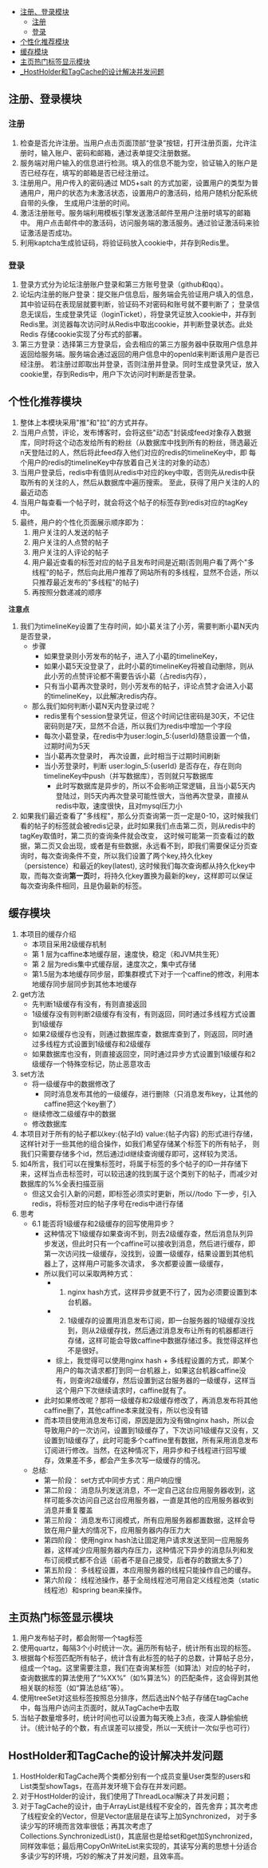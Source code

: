 - [ 注册、登录模块](#head1)
	- [ 注册](#head2)
	- [ 登录](#head3)
- [ 个性化推荐模块](#head4)
- [ 缓存模块](#head5)
- [ 主页热门标签显示模块](#head6)
- [_HostHolder和TagCache的设计解决并发问题](#head7)



## <span id="head1"> 注册、登录模块</span>
### <span id="head2"> 注册</span>
1. 检查是否允许注册。当用户点击页面顶部“登录”按钮，打开注册页面，允许注册时，输入账户、密码和邮箱，通过表单提交注册数据。
2. 服务端对用户输入的信息进行检测。填入的信息不能为空，验证输入的账户是否已经存在，填写的邮箱是否已经注册过。
3. 注册用户。用户传入的密码通过 MD5+salt 的方式加密，设置用户的类型为普通用户，用户的状态为未激活状态，设置用户的激活码，给用户随机分配系统自带的头像，
生成用户注册的时间。
4. 激活注册账号。服务端利用模板引擎发送激活邮件至用户注册时填写的邮箱中。
用户点击邮件中的激活码，访问服务端的激活服务。通过验证激活码来验证激活是否成功。
5. 利用kaptcha生成验证码，将验证码放入cookie中，并存到Redis里。

### <span id="head3"> 登录</span>
1. 登录方式分为论坛注册账户登录和第三方账号登录（github和qq）。
2. 论坛内注册的账户登录：提交账户信息后，服务端会先验证用户填入的信息，其中验证码在表现层就要判断，验证码不对密码和账号就不要判断了；
登录信息无误后，生成登录凭证（loginTicket），将登录凭证放入cookie中，并存到Redis里。浏览器每次访问时从Redis中取出cookie，并判断登录状态。此处Redis
存储cookie实现了分布式的部署。
3. 第三方登录：选择第三方登录后，会去相应的第三方服务器中获取用户信息并返回给服务端。服务端会通过返回的用户信息中的openId来判断该用户是否已经注册。
若注册过即取出并登录，否则注册并登录。同时生成登录凭证，放入cookie里，存到Redis中，用户下次访问时判断是否登录。

## <span id="head4"> 个性化推荐模块</span>
1. 整体上本模块采用"推"和"拉"的方式并存。
2. 当用户点赞，评论，发布博客时，会将这些"动态"封装成feed对象存入数据库，同时将这个动态发给所有的粉丝（从数据库中找到所有的粉丝，筛选最近n天登陆过的人，然后将此feed存入他们对应的redis的timelineKey中，即
每个用户的redis的timelineKey中存放着自己关注的对象的动态）
3. 当用户登录后，redis中有值则从redis中对应的key中取，否则先从redis中获取所有的关注的人，然后从数据库中遍历搜索。 至此，获得了用户关注的人的最近动态
4. 当用户每查看一个帖子时，就会将这个帖子的标签存到redis对应的tagKey中。
5. 最终，用户的个性化页面展示顺序即为：
    1. 用户关注的人发送的帖子
    2. 用户关注的人点赞的帖子
    3. 用户关注的人评论的帖子
    4. 用户最近查看的标签对应的帖子且发布时间是近期(否则用户看了两个"多线程"的帖子，然后向此用户推荐了网站所有的多线程，显然不合适，所以只推荐最近发布的"多线程"的帖子)
    5. 再按照分数递减的顺序
    

**注意点**

1. 我们为timelineKey设置了生存时间，如小葛关注了小芳，需要判断小葛N天内是否登录，
    - 步骤
        - 如果登录则小芳发布的帖子，进入了小葛的timelineKey，
        - 如果小葛5天没登录了，此时小葛的timelineKey将被自动删除，则从此小芳的点赞评论都不需要告诉小葛（占redis内存），
        - 只有当小葛再次登录时，则小芳发布的帖子，评论点赞才会进入小葛的timelineKey，以此解决redis内存。
    - 那么我们如何判断小葛N天内登录过呢？
        - redis里有个session登录凭证，但这个时间记住密码是30天，不记住密码则是7天，显然不合适，所以我们为redis中增加一个字段
        - 每次小葛登录，在redis中为user:login_5:{userId}随意设置一个值，过期时间为5天
        - 当小葛再次登录时， 再次设置，此时相当于过期时间刷新
        - 当小芳登录时，判断 user:login_5:{userId} 是否存在，存在则向timelineKey中push（并写数据库），否则就只写数据库
            - 此时写数据库是异步的，所以不会影响正常逻辑，且当小葛5天内登陆过，则5天内再次登录可能性很大，当他再次登录，直接从redis中取，速度很快，且对mysql压力小
2. 如果我们最近查看了"多线程"，那么分页查询第一页一定是0-10，这时候我们看的帖子的标签就会被redis记录，此时如果我们点击第二页，则从redis中的tagKey取值时，第二页的查询条件就会改变，
这时候可能第一页查看过的数据，第二页又会出现，或者是有些数据，永远看不到，即我们需要保证分页查询时，每次查询条件不变，所以我们设置了两个key,持久化key（persistence）和最近的key(latest),
这时候我们每次查询都从持久化key中取，而每次查询**第一页**时，将持久化key置换为最新的key，这样即可以保证每次查询条件相同，且是伪最新的标签。

## <span id="head5"> 缓存模块</span>
1. 本项目的缓存介绍
    - 本项目采用2级缓存机制
    - 第 1 层为caffine本地缓存层，速度快，稳定（和JVM共生死）
    - 第 2 层为redis集中式缓存层，速度次之，集中式存储
    - 第1.5层为本地缓存同步层，即集群模式下对于一个caffine的修改，利用本地缓存同步层同步到其他本地缓存
2. get方法
    - 先判断1级缓存有没有，有则直接返回
    - 1级缓存没有则判断2级缓存有没有，有则返回，同时通过多线程方式设置到1级缓存
    - 如果2级缓存也没有，则通过数据库查，数据库查到了，则返回，同时通过多线程方式设置到1级缓存和2级缓存
    - 如果数据库也没有，则直接返回空，同时通过异步方式设置到1级缓存和2级缓存一个特殊空标记，防止恶意攻击
3. set方法
    - 将一级缓存中的数据修改了
        - 同时消息发布其他的一级缓存，进行删除（只消息发布key，让其他的caffine把这个key删了）
    - 继续修改二级缓存中的数据
    - 修改数据库
4. 本项目对于所有的帖子都以key:{帖子Id} value:{帖子内容} 的形式进行存储，这样针对于一些其他的组合操作，如我们希望存储某个标签下的所有帖子，
    则我们只需要存储多个id，然后通过id继续查询缓存即可，这样较为灵活。
5. 如4所言，我们可以在搜集标签时，将属于标签的多个帖子的ID一并存储下来，这样当点击标签时，可以较迅速的找到属于这个类别下的帖子，而减少对数据库的%%全表扫描亚丽
    - 但这又会引入新的问题，即标签必须实时更新，所以//todo 下一步，引入redis，将标签对应的帖子序号在redis中进行存储
6. 思考
    - 6.1 能否将1级缓存和2级缓存的回写使用异步？
        - 这种情况下1级缓存如果查询不到，则去2级缓存查，然后消息队列异步发送，但此时只有一个caffine可以接收到消息，然后进行缓存，即第一次访问找一级缓存，没找到，设置一级缓存，结果设置到其他机器上了，这样用户可能多次请求，
        多次都要设置一级缓存，
        - 所以我们可以采取两种方式：
            - 1. nginx hash方式，这样异步就更不行了，因为必须要设置到本台机器。
            - 2. 1级缓存的设置用消息发布订阅，即一台服务器的1级缓存没找到，则从2级缓存找，然后通过消息发布让所有的机器都进行存储，这样可能会导致caffine中数据存储过多。我觉得这样也不是很好。
            - 综上，我觉得可以使用nginx hash + 多线程设置的方式，即某个用户的每次请求都打到同一台机器上，如果这台机器caffine没有，则查询2级缓存，然后设置到这台服务器的一级缓存，这样当这个用户下次继续请求时，caffine就有了。
        - 此时如果修改呢？那将一级缓存和2级缓存修改了，再消息发布将其他caffine删了，其他caffine本来就没有，所以也没有错
        - 而本项目使用消息发布订阅，原因是因为没有做nginx hash，所以会导致用户的一次访问，设置到1级缓存了，下次访问1级缓存又没有，又设置到1级缓存了，此时可能多个caffine里有数据，所有采用消息发布订阅进行修改。当然，在这种情况下，用异步和子线程进行回写缓存，效果差不多，都会产生多次写一级缓存的情况。
    - 总结:   
        - 第一阶段： set方式中同步方式：用户响应慢
        - 第二阶段： 消息队列发送消息，不一定自己这台应用服务器收到，这样可能多次访问自己这台应用服务器，一直是其他的应用服务器收到消息并重复覆盖
        - 第三阶段： 消息发布订阅模式，所有应用服务器都置数据，这样会导致在用户量大的情况下，应用服务器内存压力大
        - 第四阶段： 使用nginx hash法让固定用户请求发送至同一应用服务器，这样减少应用服务器内存压力，这种情况下异步的消息队列和发布订阅模式都不合适（前者不是自己接受，后者存的数据太多了）
        - 第五阶段： 多线程设置，本应用服务器的线程只能操作自己的缓存。
        - 第六阶段： 线程池操作，基于全局线程池可用自定义线程池类（static 线程池）和spring bean来操作。
   


## <span id="head6"> 主页热门标签显示模块</span>
1. 用户发布帖子时，都会附带一个tag标签
2. 使用quartz，每隔3个小时统计一次。遍历所有帖子，统计所有出现的标签。
3. 根据每个标签匹配所有帖子，统计含有此标签的帖子的总数，计算帖子总分，组成一个tag。这里需要注意，我们在查询某标签（如算法）对应的帖子时，
查询数据库的算法使用了“%XX%”（如%算法%）的匹配条件，这会得到其他相关联的标签（如“算法总结”等）。
4. 使用treeSet对这些标签按照总分排序，然后选出N个帖子存储在tagCache中，每当用户访问主页面时，就从TagCache中去取
5. 当帖子数量增多时，统计时间也可以设置为每天晚上3点，夜深人静偷偷统计。（统计帖子的个数，有点误差可以接受，所以一天统计一次似乎也可行）


## <span id="head7"> HostHolder和TagCache的设计解决并发问题</span>
1. HostHolder和TagCache两个类都分别有一个成员变量User类型的users和List类型showTags，在高并发环境下会存在并发问题。
2. 对于HostHolder的设计，我们使用了ThreadLocal解决了并发问题；
3. 对于TagCache的设计，由于ArrayList是线程不安全的，首先舍弃；其次考虑了线程安全的Vector，但是Vector底层是在读写上加Synchronized，
   对于多读少写的环境而言效率很低；再其次考虑了Collections.SynchronizedList()，其底层也是给set和get加Synchronized，同样效率低；最后用CopyOnWriteList来实现的，其读写分离的思想十分适合
   多读少写的环境，巧妙的解决了并发问题，且效率高。